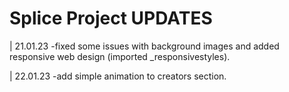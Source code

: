 # Splice Project UPDATES 

| 21.01.23
-fixed some issues with background images and added responsive web design (imported _responsivestyles).

| 22.01.23
-add simple animation to creators section.
